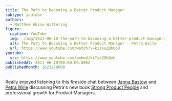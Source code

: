 ```yaml
---
title: The Path to Becoming a Better Product Manager
subtype: youtube
authors:
  - Matthew Akino-Wittering
figure:
  caption: YouTube
  img: ./img/2021-06-10-the-path-to-becoming-a-better-product-manager.jpg
  alt: The Path to Becoming a Better Product Manager - Petra Wille
  url: https://www.youtube.com/watch?v=kiTssZDbOoU
youtube:
  src: https://www.youtube.com/embed/kiTssZDbOoU
publishedAt: 2021-06-10T00:00:00.000Z
publishedMonth: 1623279600
---
```

Really enjoyed listening to this fireside chat between [Janna Bastow](https://www.linkedin.com/in/jannabastow/) and [Petra Wille](https://www.linkedin.com/in/petra-wille-b8b1329/) discussing Petra's new book [Strong Product People](https://lnkd.in/eA9SENm) and professional growth for Product Managers.
